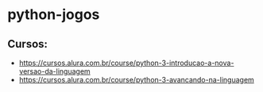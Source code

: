 # python-jogos

## Cursos:
- https://cursos.alura.com.br/course/python-3-introducao-a-nova-versao-da-linguagem
- https://cursos.alura.com.br/course/python-3-avancando-na-linguagem